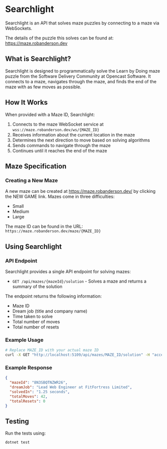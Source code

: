 # Searchlight

Searchlight is an API that solves maze puzzles by connecting to a maze via WebSockets.

The details of the puzzle this solves can be found at: https://maze.robanderson.dev

## What is Searchlight?

Searchlight is designed to programmatically solve the Learn by Doing maze puzzle from the Software Delivery Community at Opencast Software. It connects to a maze, navigates through the maze, and finds the end of the maze with as few moves as possible.

## How It Works

When provided with a Maze ID, Searchlight:

1. Connects to the maze WebSocket service at `wss://maze.robanderson.dev/ws/{MAZE_ID}`
2. Receives information about the current location in the maze
3. Determines the next direction to move based on solving algorithms
4. Sends commands to navigate through the maze
5. Continues until it reaches the end of the maze

## Maze Specification

### Creating a New Maze

A new maze can be created at https://maze.robanderson.dev/ by clicking the NEW GAME link. Mazes come in three difficulties:

- Small
- Medium
- Large

The maze ID can be found in the URL: `https://maze.robanderson.dev/maze/{MAZE_ID}`

## Using Searchlight

### API Endpoint

Searchlight provides a single API endpoint for solving mazes:

- `GET /api/mazes/{mazeId}/solution` - Solves a maze and returns a summary of the solution

The endpoint returns the following information:

- Maze ID
- Dream job (title and company name)
- Time taken to solve
- Total number of moves
- Total number of resets

### Example Usage

```bash
# Replace MAZE_ID with your actual maze ID
curl -X GET "http://localhost:5109/api/mazes/MAZE_ID/solution" -H "accept: application/json"
```

### Example Response

```json
{
  "mazeId": "8N3SBQTNZWR26",
  "dreamJob": "Lead Web Engineer at FitFortress Limited",
  "solvedIn": "1.25 seconds",
  "totalMoves": 42,
  "totalResets": 0
}
```

## Testing

Run the tests using:

```bash
dotnet test
```

